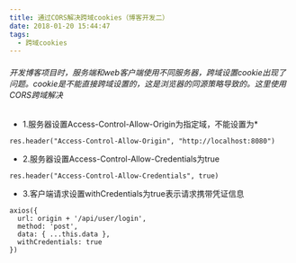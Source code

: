 ```yaml
---
title: 通过CORS解决跨域cookies（博客开发二）
date: 2018-01-20 15:44:47
tags:
  - 跨域cookies
---
```

###### 开发博客项目时，服务端和web客户端使用不同服务器，跨域设置cookie出现了问题。cookie是不能直接跨域设置的，这是浏览器的同源策略导致的。这里使用CORS跨域解决
- 1.服务器设置Access-Control-Allow-Origin为指定域，不能设置为*
```
res.header("Access-Control-Allow-Origin", "http://localhost:8080")
```
- 2.服务器设置Access-Control-Allow-Credentials为true
```
res.header("Access-Control-Allow-Credentials", true)
```
- 3.客户端请求设置withCredentials为true表示请求携带凭证信息
```
axios({
  url: origin + '/api/user/login',
  method: 'post',
  data: { ...this.data },
  withCredentials: true
})
```